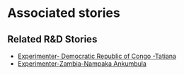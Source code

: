 # Associated stories

<!-- !!DO NOT REMOVE!! start autogenerated hyperlinks -->
## Related R&D Stories
- [Experimenter\- Democratic Republic of Congo \-Tatiana](/stories/?doc=Experimenters_COD)
- [Experimenter\-Zambia\-Nampaka Ankumbula](/stories/?doc=Experimenters_ZMB)
<!-- !!DO NOT REMOVE!! end autogenerated hyperlinks -->